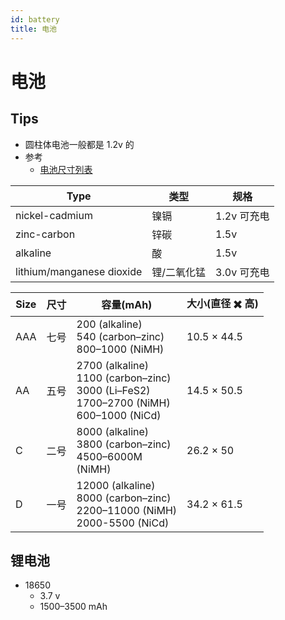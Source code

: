 ```yaml
---
id: battery
title: 电池
---
```


# 电池

## Tips

- 圆柱体电池一般都是 1.2v 的
- 参考
  - [电池尺寸列表](https://en.wikipedia.org/wiki/List_of_battery_sizes)


| Type                      | 类型        | 规格        |
| ------------------------- | ----------- | ----------- |
| nickel-cadmium            | 镍镉        | 1.2v 可充电 |
| zinc-carbon               | 锌碳        | 1.5v        |
| alkaline                  | 酸          | 1.5v        |
| lithium/manganese dioxide | 锂/二氧化锰 | 3.0v 可充电 |

| Size | 尺寸 | 容量(mAh)                                                                                          | 大小(直径 ✖️ 高) |
| ---- | ---- | -------------------------------------------------------------------------------------------------- | ---------------- |
| AAA  | 七号 | 200 (alkaline)<br/>540 (carbon–zinc)<br/>800–1000 (NiMH)                                           | 10.5 × 44.5      |
| AA   | 五号 | 2700 (alkaline)<br/>1100 (carbon–zinc)<br/>3000 (Li–FeS2)<br/>1700–2700 (NiMH)<br/>600–1000 (NiCd) | 14.5 × 50.5      |
| C    | 二号 | 8000 (alkaline)<br/>3800 (carbon–zinc)<br/>4500–6000M<br/>(NiMH)                                   | 26.2 × 50        |
| D    | 一号 | 12000 (alkaline)<br/>8000 (carbon–zinc)<br/>2200–11000 (NiMH)<br/>2000-5500 (NiCd)                 | 34.2 × 61.5      |

## 锂电池

* 18650
  * 3.7 v
  * 1500–3500 mAh
